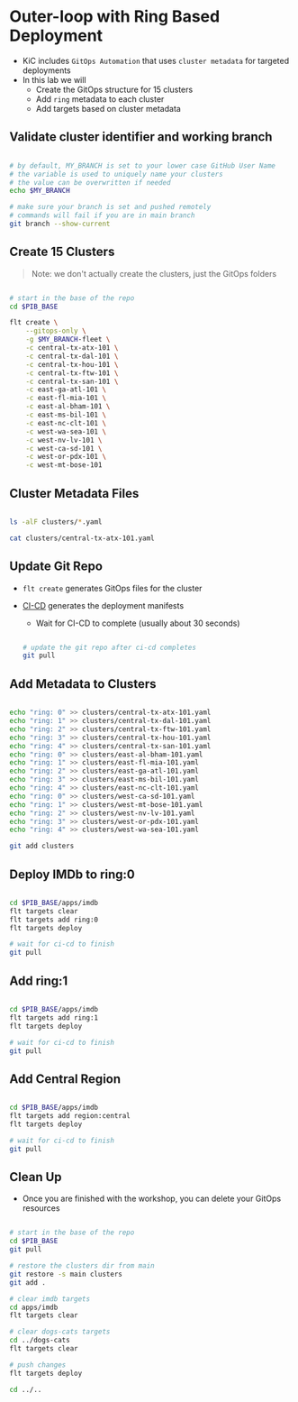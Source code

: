 # Outer-loop with Ring Based Deployment

- KiC includes `GitOps Automation` that uses `cluster metadata` for targeted deployments
- In this lab we will
  - Create the GitOps structure for 15 clusters
  - Add `ring` metadata to each cluster
  - Add targets based on cluster metadata

## Validate cluster identifier and working branch

```bash

# by default, MY_BRANCH is set to your lower case GitHub User Name
# the variable is used to uniquely name your clusters
# the value can be overwritten if needed
echo $MY_BRANCH

# make sure your branch is set and pushed remotely
# commands will fail if you are in main branch
git branch --show-current

```

## Create 15 Clusters

> Note: we don't actually create the clusters, just the GitOps folders

  ```bash

  # start in the base of the repo
  cd $PIB_BASE

  flt create \
      --gitops-only \
      -g $MY_BRANCH-fleet \
      -c central-tx-atx-101 \
      -c central-tx-dal-101 \
      -c central-tx-hou-101 \
      -c central-tx-ftw-101 \
      -c central-tx-san-101 \
      -c east-ga-atl-101 \
      -c east-fl-mia-101 \
      -c east-al-bham-101 \
      -c east-ms-bil-101 \
      -c east-nc-clt-101 \
      -c west-wa-sea-101 \
      -c west-nv-lv-101 \
      -c west-ca-sd-101 \
      -c west-or-pdx-101 \
      -c west-mt-bose-101

  ```

## Cluster Metadata Files

  ```bash

  ls -alF clusters/*.yaml

  cat clusters/central-tx-atx-101.yaml

  ```

## Update Git Repo

- `flt create` generates GitOps files for the cluster
- [CI-CD](https://github.com/kubernetes101/pib-dev/actions) generates the deployment manifests
  - Wait for CI-CD to complete (usually about 30 seconds)

  ```bash

  # update the git repo after ci-cd completes
  git pull

  ```

## Add Metadata to Clusters

```bash

echo "ring: 0" >> clusters/central-tx-atx-101.yaml
echo "ring: 1" >> clusters/central-tx-dal-101.yaml
echo "ring: 2" >> clusters/central-tx-ftw-101.yaml
echo "ring: 3" >> clusters/central-tx-hou-101.yaml
echo "ring: 4" >> clusters/central-tx-san-101.yaml
echo "ring: 0" >> clusters/east-al-bham-101.yaml
echo "ring: 1" >> clusters/east-fl-mia-101.yaml
echo "ring: 2" >> clusters/east-ga-atl-101.yaml
echo "ring: 3" >> clusters/east-ms-bil-101.yaml
echo "ring: 4" >> clusters/east-nc-clt-101.yaml
echo "ring: 0" >> clusters/west-ca-sd-101.yaml
echo "ring: 1" >> clusters/west-mt-bose-101.yaml
echo "ring: 2" >> clusters/west-nv-lv-101.yaml
echo "ring: 3" >> clusters/west-or-pdx-101.yaml
echo "ring: 4" >> clusters/west-wa-sea-101.yaml

git add clusters

```

## Deploy IMDb to ring:0

```bash

cd $PIB_BASE/apps/imdb
flt targets clear
flt targets add ring:0
flt targets deploy

# wait for ci-cd to finish
git pull

```

## Add ring:1

```bash

cd $PIB_BASE/apps/imdb
flt targets add ring:1
flt targets deploy

# wait for ci-cd to finish
git pull

```

## Add Central Region

```bash

cd $PIB_BASE/apps/imdb
flt targets add region:central
flt targets deploy

# wait for ci-cd to finish
git pull

```

## Clean Up

- Once you are finished with the workshop, you can delete your GitOps resources

```bash

# start in the base of the repo
cd $PIB_BASE
git pull

# restore the clusters dir from main
git restore -s main clusters
git add .

# clear imdb targets
cd apps/imdb
flt targets clear

# clear dogs-cats targets
cd ../dogs-cats
flt targets clear

# push changes
flt targets deploy

cd ../..

```
